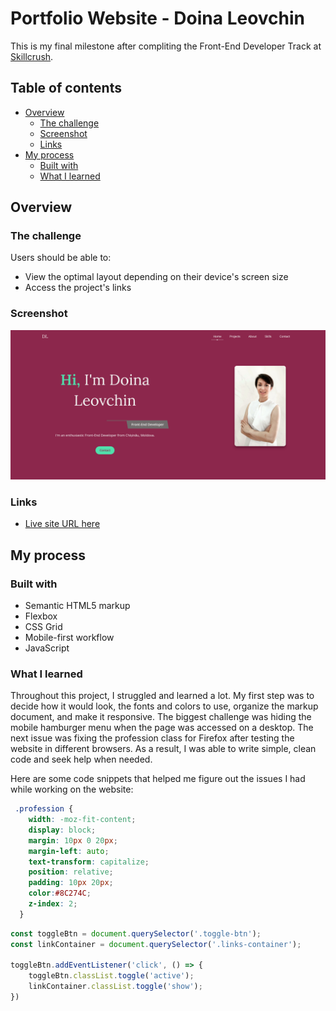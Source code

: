 # Portfolio Website - Doina Leovchin

This is my final milestone after compliting the Front-End Developer Track at [Skillcrush](https://skillcrush.com/).

## Table of contents

- [Overview](#overview)
  - [The challenge](#the-challenge)
  - [Screenshot](#screenshot)
  - [Links](#links)
- [My process](#my-process)
  - [Built with](#built-with)
  - [What I learned](#what-i-learned)

## Overview

### The challenge

Users should be able to:

- View the optimal layout depending on their device's screen size
- Access the project's links

### Screenshot

![](./img/desktop-view.png)


### Links

- [Live site URL here](https://doileo.github.io/portfolio/)

## My process

### Built with

- Semantic HTML5 markup
- Flexbox
- CSS Grid
- Mobile-first workflow
- JavaScript

### What I learned

Throughout this project, I struggled and learned a lot. My first step was to decide how it would look, the fonts and colors to use, organize the markup document, and make it responsive. The biggest challenge was hiding the mobile hamburger menu when the page was accessed on a desktop. The next issue was fixing the profession class for Firefox after testing the website in different browsers. As a result, I was able to write simple, clean code and seek help when needed.

Here are some code snippets that helped me figure out the issues I had while working on the website:

```css
 .profession {
    width: -moz-fit-content;
    display: block;
    margin: 10px 0 20px;
    margin-left: auto;
    text-transform: capitalize;
    position: relative;
    padding: 10px 20px;
    color:#8C274C;
    z-index: 2;
  }
```
```js
const toggleBtn = document.querySelector('.toggle-btn');
const linkContainer = document.querySelector('.links-container');

toggleBtn.addEventListener('click', () => {
    toggleBtn.classList.toggle('active');
    linkContainer.classList.toggle('show');
})